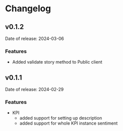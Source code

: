 # Changelog

## v0.1.2

Date of release: 2024-03-06

### Features

- Added validate story method to Public client

## v0.1.1

Date of release: 2024-02-29

### Features

- KPI
    - added support for setting up description
    - added support for whole KPI instance sentiment
